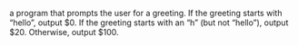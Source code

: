 a program that prompts the user for a greeting. If the greeting starts with “hello”, output $0. If the greeting starts with an “h” (but not “hello”), output $20. Otherwise, output $100.
